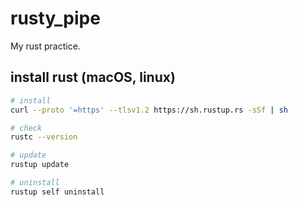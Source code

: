 # rusty_pipe
My rust practice.

## install rust (macOS, linux)
```sh
# install
curl --proto '=https' --tlsv1.2 https://sh.rustup.rs -sSf | sh

# check
rustc --version

# update
rustup update

# uninstall
rustup self uninstall
```
